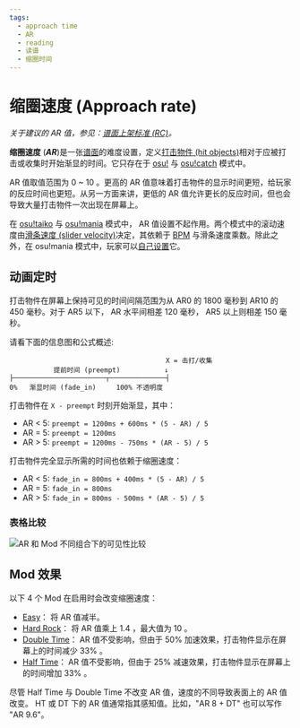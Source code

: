 ```yaml
---
tags:
  - approach time
  - AR
  - reading
  - 读谱
  - 缩圈时间
---
```


# 缩圈速度 (Approach rate)

*关于建议的 AR 值，参见：[谱面上架标准 (RC)](/wiki/Ranking_Criteria)。*

**缩圈速度** (***AR***)是一张[谱面](/wiki/Beatmap)的难度设置，定义[打击物件 (hit objects)](/wiki/Gameplay/Hit_object)相对于应被打击或收集时开始渐显的时间。它只存在于 [osu!](/wiki/Game_mode/osu!) 与 [osu!catch](/wiki/Game_mode/osu!catch) 模式中。

AR 值取值范围为 0 ~ 10 。更高的 AR 值意味着打击物件的显示时间更短，给玩家的反应时间也更短。从另一方面来讲，更低的 AR 值允许更长的反应时间，但也会导致大量打击物件一次出现在屏幕上。

在 [osu!taiko](/wiki/Game_mode/osu!taiko) 与 [osu!mania](/wiki/Game_mode/osu!mania) 模式中， AR 值设置不起作用。两个模式中的滚动速度由[滑条速度 (slider velocity)](/wiki/Gameplay/Hit_object/Slider/Slider_velocity)决定，其依赖于 [BPM](/wiki/Music_theory/Tempo) 与滑条速度乘数。除此之外，在 osu!mania 模式中，玩家可以[自己设置](/wiki/Game_mode/osu!mania#speed-change)它。

## 动画定时

打击物件在屏幕上保持可见的时间间隔范围为从 AR0 的 1800 毫秒到 AR10 的 450 毫秒。对于 AR5 以下， AR 水平间相差 120 毫秒， AR5 以上则相差 150 毫秒。

请看下面的信息图和公式概述:

```
                                       X = 击打/收集
           提前时间 (preempt)           ↓
├───────────────────────┬──────────────┤
0%   渐显时间 (fade_in)     100% 不透明度
```

打击物件在 `X - preempt` 时刻开始渐显，其中：

- AR < 5: `preempt = 1200ms + 600ms * (5 - AR) / 5`
- AR = 5: `preempt = 1200ms`
- AR > 5: `preempt = 1200ms - 750ms * (AR - 5) / 5`

打击物件完全显示所需的时间也依赖于缩圈速度：

- AR < 5: `fade_in = 800ms + 400ms * (5 - AR) / 5`
- AR = 5: `fade_in = 800ms`
- AR > 5: `fade_in = 800ms - 500ms * (AR - 5) / 5`

### 表格比较

![](/wiki/shared/ARTable.jpg " AR 和 Mod 不同组合下的可见性比较")

## Mod 效果

以下 4 个 Mod 在启用时会改变缩圈速度：

- [Easy](/wiki/Gameplay/Game_modifier/Easy)： 将 AR 值减半。
- [Hard Rock](/wiki/Gameplay/Game_modifier/Hard_Rock)： 将 AR 值乘上 1.4 ，最大值为 10 。
- [Double Time](/wiki/Gameplay/Game_modifier/Double_Time)： AR 值不受影响，但由于 50% 加速效果，打击物件显示在屏幕上的时间减少 33% 。
- [Half Time](/wiki/Gameplay/Game_modifier/Half_Time)： AR 值不受影响，但由于 25% 减速效果，打击物件显示在屏幕上的时间增加 33% 。

尽管 Half Time 与 Double Time 不改变 AR 值，速度的不同导致表面上的 AR 值改变。 HT 或 DT 下的 AR 值通常指其感知值。比如，"AR 8 + DT" 也可以写作 "AR 9.6"。

